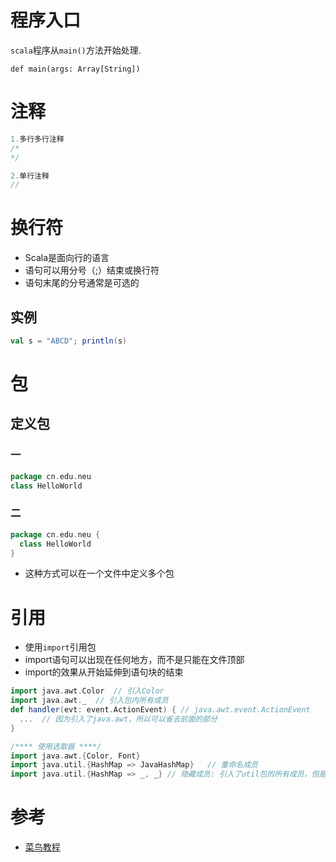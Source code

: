 # 程序入口

`scala`程序从`main()`方法开始处理.

`def main(args: Array[String])`

# 注释

```scala
1.多行多行注释
/*
*/

2.单行注释
//
```

# 换行符

- Scala是面向行的语言
- 语句可以用分号（;）结束或换行符
- 语句末尾的分号通常是可选的

## 实例

```scala
val s = "ABCD"; println(s)
```

# 包

## 定义包

### 一

```scala
package cn.edu.neu
class HelloWorld
```

### 二

```scala
package cn.edu.neu {
  class HelloWorld
}
```

- 这种方式可以在一个文件中定义多个包

# 引用

- 使用`import`引用包
- import语句可以出现在任何地方，而不是只能在文件顶部
- import的效果从开始延伸到语句块的结束

```scala
import java.awt.Color  // 引入Color
import java.awt._  // 引入包内所有成员
def handler(evt: event.ActionEvent) { // java.awt.event.ActionEvent
  ...  // 因为引入了java.awt，所以可以省去前面的部分
}

/**** 使用选取器 ****/
import java.awt.{Color, Font}
import java.util.{HashMap => JavaHashMap}	// 重命名成员
import java.util.{HashMap => _, _} // 隐藏成员: 引入了util包的所有成员，但是HashMap被隐藏了
```



# 参考

- [菜鸟教程](http://www.runoob.com/scala/scala-basic-syntax.html)